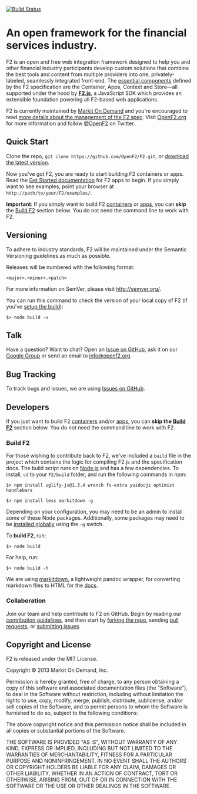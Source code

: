 [![Build Status](https://travis-ci.org/Ali-Khatami/F2.png?branch=Container-Event_Rendering-Additions)](https://travis-ci.org/Ali-Khatami/F2)

# An open framework for the financial services industry.

F2 is an open and free web integration framework designed to help you and other financial industry participants develop custom solutions that combine the best tools and content from multiple providers into one, privately-labeled, seamlessly integrated front-end. The [essential components](http://docs.openf2.org/index.html#framework) defined by the F2 specification are the Container, Apps, Context and Store&mdash;all supported under the hood by **[F2.js](http://docs.openf2.org/f2js-sdk.html)**, a JavaScript SDK which provides an extensible foundation powering all F2-based web applications. 

F2 is currently maintained by [Markit On Demand](http://www.markitondemand.com) and you're encouraged to read [more details about the management of the F2 spec](http://docs.openf2.org/#spec-management). Visit [OpenF2.org](http://www.openf2.org) for more information and follow [@OpenF2](http://twitter.com/OpenF2) on Twitter.

## Quick Start

Clone the repo, `git clone https://github.com/OpenF2/F2.git`, or [download the latest version](https://github.com/OpenF2/F2/zipball/master).

Now you've got F2, you are ready to start building F2 containers or apps. Read the [Get Started documentation](http://docs.openf2.org/app-development.html) for F2 apps to begin. If you simply want to see examples, point your browser at `http://path/to/your/F2/examples/`.

**Important**: If you simply want to build F2 [containers](http://docs.openf2.org/container-development.html) or [apps](http://docs.openf2.org/app-development.html), you can **skip** the [Build F2](#build-f2) section below. You do not need the command line to work with F2.

## Versioning

To adhere to industry standards, F2 will be maintained under the Semantic Versioning guidelines as much as possible.

Releases will be numbered with the following format:

`<major>.<minor>.<patch>`

For more information on SemVer, please visit <http://semver.org/>.

You can run this command to check the version of your local copy of F2 (if you've [setup the build](#developers)):

`$> node build -v`

## Talk

Have a question? Want to chat? Open an [Issue on GitHub](https://github.com/OpenF2/F2/issues), ask it on our [Google Group](https://groups.google.com/forum/#!forum/OpenF2) or send an email to <info@openf2.org>.

## Bug Tracking

To track bugs and issues, we are using [Issues on GitHub](https://github.com/OpenF2/F2/issues).

## Developers

If you just want to build F2 [containers](http://docs.openf2.org/container-development.html) and/or [apps](http://docs.openf2.org/app-development.html), you can **skip the [Build F2](#build-f2)** section below. You do not need the command line to work with F2.

### Build F2

For those wishing to contribute back to F2, we've included a `build` file in the project which contains the logic for compiling F2.js and the specification docs. The build script runs on [Node.js](http://nodejs.org/) and has a few dependencies. To install, `cd` to your `F2/build` folder, and run the following commands in npm:

`$> npm install uglify-js@1.3.4 wrench fs-extra yuidocjs optimist handlebars`

`$> npm install less markitdown -g`

Depending on your configuration, you may need to be an admin to install some of these Node packages. Additionally, some packages may need to be [installed globally](http://blog.nodejs.org/2011/03/23/npm-1-0-global-vs-local-installation/) using the `-g` switch.

To **build F2**, run:

`$> node build`

For help, run:

`$> node build -h`

We are using [markitdown](https://github.com/markitondemand/markitdown), a lightweight pandoc wrapper, for converting markdown files to HTML for the [docs](http://docs.openf2.org).

### Collaboration 

Join our team and help contribute to F2 on GitHub. Begin by reading our [contribution guidelines](CONTRIBUTING.md), and then start by [forking the repo](https://github.com/OpenF2/F2/fork_select), sending [pull requests](https://help.github.com/articles/using-pull-requests), or [submitting issues](https://github.com/OpenF2/F2/issues).

## Copyright and License

F2 is released under the MIT License.

Copyright &copy; 2013 Markit On Demand, Inc.

Permission is hereby granted, free of charge, to any person obtaining a copy of this software and associated documentation files (the "Software"), to deal in the Software without restriction, including without limitation the rights to use, copy, modify, merge, publish, distribute, sublicense, and/or sell copies of the Software, and to permit persons to whom the Software is furnished to do so, subject to the following conditions:

The above copyright notice and this permission notice shall be included in all copies or substantial portions of the Software.

THE SOFTWARE IS PROVIDED "AS IS", WITHOUT WARRANTY OF ANY KIND, EXPRESS OR IMPLIED, INCLUDING BUT NOT LIMITED TO THE WARRANTIES OF MERCHANTABILITY, FITNESS FOR A PARTICULAR PURPOSE AND NONINFRINGEMENT. IN NO EVENT SHALL THE AUTHORS OR COPYRIGHT HOLDERS BE LIABLE FOR ANY CLAIM, DAMAGES OR OTHER LIABILITY, WHETHER IN AN ACTION OF CONTRACT, TORT OR OTHERWISE, ARISING FROM, OUT OF OR IN CONNECTION WITH THE SOFTWARE OR THE USE OR OTHER DEALINGS IN THE SOFTWARE.
